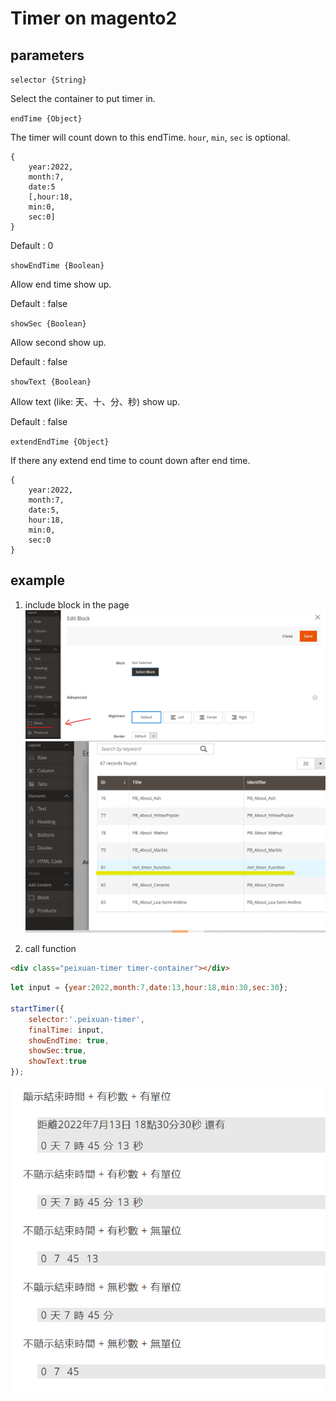 # Timer on magento2

## parameters
`selector {String}`

Select the container to put timer in.

`endTime {Object}`

The timer will count down to this endTime.
`hour`, `min`, `sec` is optional.
```
{
    year:2022,
    month:7,
    date:5
    [,hour:18,
    min:0,
    sec:0]
}
```
Default : 0

`showEndTime {Boolean}`

Allow end time show up.

Default : false

`showSec {Boolean}`

Allow second show up.

Default : false

`showText {Boolean}`

Allow text (like: 天、十、分、秒) show up.

Default : false

`extendEndTime {Object}`

If there any extend end time to count down after end time.
```
{
    year:2022,
    month:7,
    date:5,
    hour:18,
    min:0,
    sec:0
}
```

## example

1. include block in the page
![example1](doc/img/example_01.png)
![example2](doc/img/example_02.png)

2. call function
```HTML
<div class="peixuan-timer timer-container"></div>
```
```javascript
let input = {year:2022,month:7,date:13,hour:18,min:30,sec:30};

startTimer({
    selector:'.peixuan-timer',
    finalTime: input,
    showEndTime: true,
    showSec:true,
    showText:true
});
```

![example3](doc/img/example_03.png)